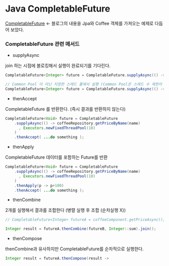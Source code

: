 # Java CompletableFuture

[CompletableFuture](https://brunch.co.kr/@springboot/267#comment) <- 블로그의 내용을 Jpa와 Coffee 객체를 가져오는 예제로 다듬어 보았다.


### CompletableFuture 관련 메서드

- supplyAsync 

join 하는 시점에 블로킹해서 실행이 완료되기를 기다린다.

```java
CompletableFuture<Integer> future = CompletableFuture.supplyAsync(() -> coffeeRepository.getPriceByName(name));

// Common Pool 이 아닌 지정한 스레드 풀에서 실행 (Common Pool은 스레드 수 제한이 없음)
CompletableFuture<Integer> future = CompletableFuture.supplyAsync(() -> coffeeRepository.getPriceByName(name), Executors.newFixedThreadPool(10));
```

- thenAccept

CompletableFuture<Void> 를 반환한다. (즉시 결과를 반환하지 않는다)

```java
CompletableFuture<Void> future = CompletableFuture
    .supplyAsync(() -> coffeeRepository.getPriceByName(name)
      , Executors.newFixedThreadPool(10)
    )
    .thenAccept( ...do something );
```

- thenApply

CompletableFuture<T> 데이터를 포함하는 Future를 반환

```java
CompletableFuture<Void> future = CompletableFuture
    .supplyAsync(() -> coffeeRepository.getPriceByName(name)
      , Executors.newFixedThreadPool(10)
    )
    .thenApply(p -> p+100)
    .thenAccept( ...do something );
```

- thenCombine

2개를 실행해서 결과를 조합한다 (병렬 실행 후 조합 (순차실행 X))

```java
// CompletableFuture<Intege> futureA = coffeeComponent.getPriceAsync(); 형태

Integer result = futureA.thenCombine(futureB, Integer::sum).join();
```

- thenCompose

thenCombine과 유사하지만 CompletableFuture를 순차적으로 실행한다.

```java
Integer result = futureA.thenCompose(result ->
  
```

